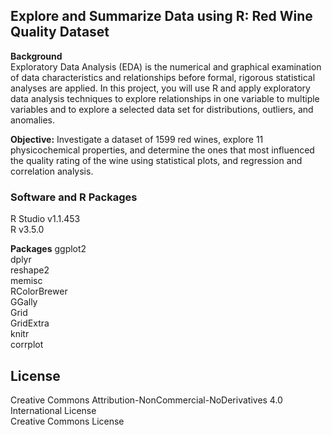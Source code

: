 ## Explore and Summarize Data using R: Red Wine Quality Dataset 

**Background**  
Exploratory Data Analysis (EDA) is the numerical and graphical examination of data characteristics and relationships before formal, rigorous statistical analyses are applied. In this project, you will use R and apply exploratory data analysis techniques to explore relationships in one variable to multiple variables and to explore a selected data set for distributions, outliers, and anomalies.  
  

**Objective:**  Investigate a dataset of 1599 red wines, explore 11 physicochemical properties, and determine the ones that most influenced the quality rating of the wine using statistical plots, and regression and correlation analysis.  


### Software and R Packages  
R Studio v1.1.453   
R v3.5.0   

**Packages**
ggplot2  
dplyr  
reshape2  
memisc  
RColorBrewer  
GGally  
Grid  
GridExtra  
knitr  
corrplot  



## License  
  
Creative Commons Attribution-NonCommercial-NoDerivatives 4.0 International License  
 Creative Commons License
